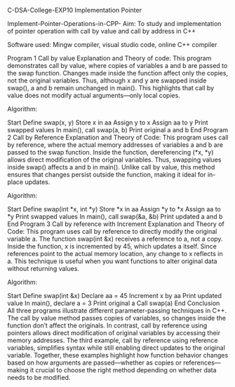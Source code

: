 C-DSA-College-EXP10
Implementation Pointer

Implement-Pointer-Operations-in-CPP-
Aim: To study and implementation of pointer operation with call by value and call by address in C++

Software used: Mingw compiler, visual studio code, online C++ compiler

Program 1 Call by value
Explanation and Theory of code: This program demonstrates call by value, where copies of variables a and b are passed to the swap function. Changes made inside the function affect only the copies, not the original variables. Thus, although x and y are swapped inside swap(), a and b remain unchanged in main(). This highlights that call by value does not modify actual arguments—only local copies.

Algorithm:

Start
Define swap(x, y)
Store x in aa
Assign y to x
Assign aa to y
Print swapped values
In main(), call swap(a, b)
Print original a and b
End
Program 2 Call by Reference
Explanation and Theory of Code: This program uses call by reference, where the actual memory addresses of variables a and b are passed to the swap function. Inside the function, dereferencing (*x, *y) allows direct modification of the original variables. Thus, swapping values inside swap() affects a and b in main(). Unlike call by value, this method ensures that changes persist outside the function, making it ideal for in-place updates.

Algorithm:

Start
Define swap(int *x, int *y)
Store *x in aa
Assign *y to *x
Assign aa to *y
Print swapped values
In main(), call swap(&a, &b)
Print updated a and b
End
Program 3 Call by reference with Increment
Explanation and Theory of Code: This program uses call by reference to directly modify the original variable a. The function swap(int &x) receives a reference to a, not a copy. Inside the function, x is incremented by 45, which updates a itself. Since references point to the actual memory location, any change to x reflects in a. This technique is useful when you want functions to alter original data without returning values.

Algorithm:

Start
Define swap(int &x)
Declare aa = 45
Increment x by aa
Print updated value
In main(), declare a = 3
Print original a
Call swap(a)
End
Conclusion
All three programs illustrate different parameter-passing techniques in C++. The call by value method passes copies of variables, so changes inside the function don’t affect the originals. In contrast, call by reference using pointers allows direct modification of original variables by accessing their memory addresses. The third example, call by reference using reference variables, simplifies syntax while still enabling direct updates to the original variable. Together, these examples highlight how function behavior changes based on how arguments are passed—whether as copies or references—making it crucial to choose the right method depending on whether data needs to be modified.
